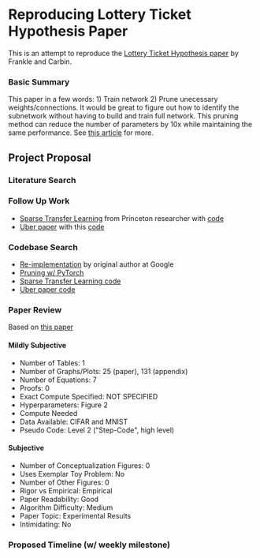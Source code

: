 # Reproducing Lottery Ticket Hypothesis Paper
This is an attempt to reproduce the [Lottery Ticket Hypothesis paper](https://arxiv.org/abs/1803.03635) by Frankle and Carbin. 


### Basic Summary 
This paper in a few words: 1) Train network 2) Prune unecessary weights/connections. It would be great to figure out how to identify the subnetwork without having to build and train full network. This pruning method can reduce the number of parameters by 10x while maintaining the same performance. See [this article](https://www.technologyreview.com/2019/05/10/135426/a-new-way-to-build-tiny-neural-networks-could-create-powerful-ai-on-your-phone/) for more. 

## Project Proposal

### Literature Search

### Follow Up Work
* [Sparse Transfer Learning](https://paperswithcode.com/paper/sparse-transfer-learning-via-winning-lottery) from Princeton researcher with [code](https://github.com/rahulsmehta/sparsity-experiments)
* [Uber paper](https://eng.uber.com/deconstructing-lottery-tickets/) with this [code](https://github.com/uber-research/deconstructing-lottery-tickets)

### Codebase Search
* [Re-implementation](https://github.com/google-research/lottery-ticket-hypothesis) by original author at Google
* [Pruning w/ PyTorch](https://pytorch.org/tutorials/intermediate/pruning_tutorial.html)
* [Sparse Transfer Learning code](https://github.com/rahulsmehta/sparsity-experiments)
* [Uber paper code](https://github.com/uber-research/deconstructing-lottery-tickets)

### Paper Review
Based on [this paper](https://papers.nips.cc/paper/8787-a-step-toward-quantifying-independently-reproducible-machine-learning-research.pdf)

#### Mildly Subjective
* Number of Tables: 1
* Number of Graphs/Plots: 25 (paper), 131 (appendix)
* Number of Equations: 7
* Proofs: 0
* Exact Compute Specified: NOT SPECIFIED
* Hyperparameters: Figure 2
* Compute Needed
* Data Available: CIFAR and MNIST
* Pseudo Code: Level 2 ("Step-Code", high level)

#### Subjective
* Number of Conceptualization Figures: 0
* Uses Exemplar Toy Problem: No
* Number of Other Figures: 0
* Rigor vs Empirical: Empirical
* Paper Readability: Good
* Algorithm Difficulty: Medium
* Paper Topic: Experimental Results
* Intimidating: No

### Proposed Timeline (w/ weekly milestone)


